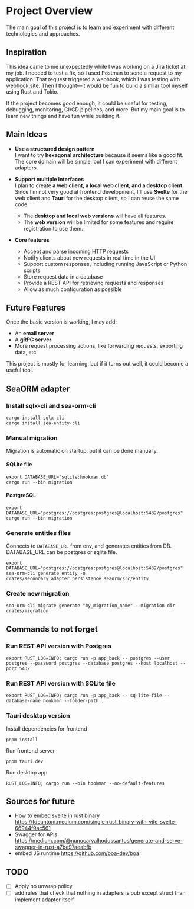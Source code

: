 # Project Overview

The main goal of this project is to learn and experiment with different technologies and approaches.

## Inspiration

This idea came to me unexpectedly while I was working on a Jira ticket at my job. I needed to test a fix, so I used
Postman to send a request to my application. That request triggered a webhook, which I was testing
with [webhook.site](https://webhook.site). Then I thought—it would be fun to build a similar tool myself using Rust and
Tokio.

If the project becomes good enough, it could be useful for testing, debugging, monitoring, CI/CD pipelines, and more.
But my main goal is to learn new things and have fun while building it.

## Main Ideas

- **Use a structured design pattern**  
  I want to try **hexagonal architecture** because it seems like a good fit. The core domain will be simple, but I can
  experiment with different adapters.

- **Support multiple interfaces**  
  I plan to create **a web client, a local web client, and a desktop client**. Since I’m not very good at frontend
  development, I'll use **Svelte** for the web client and **Tauri** for the desktop client, so I can reuse the same
  code.
    - The **desktop and local web versions** will have all features.
    - The **web version** will be limited for some features and require registration to use them.

- **Core features**
    - Accept and parse incoming HTTP requests
    - Notify clients about new requests in real time in the UI
    - Support custom responses, including running JavaScript or Python scripts
    - Store request data in a database
    - Provide a REST API for retrieving requests and responses
    - Allow as much configuration as possible

## Future Features

Once the basic version is working, I may add:

- An **email server**
- A **gRPC server**
- More request processing actions, like forwarding requests, exporting data, etc.

This project is mostly for learning, but if it turns out well, it could become a useful tool.

## SeaORM adapter

### Install sqlx-cli and sea-orm-cli

```shell
cargo install sqlx-cli
cargo install sea-entity-cli
```

### Manual migration

Migration is automatic on startup, but it can be done manually.

#### SQLite file

```shell
export DATABASE_URL="sqlite:hookman.db"
cargo run --bin migration
```

#### PostgreSQL

```shell
export DATABASE_URL="postgres://postgres:postgres@localhost:5432/postgres"
cargo run --bin migration
```

### Generate entities files

Connects to `DATABASE_URL` from env, and generates entities from DB. DATABASE_URL can be postgres or sqlite file.

```shell
export DATABASE_URL="postgres://postgres:postgres@localhost:5432/postgres"
sea-orm-cli generate entity -o crates/secondary_adapter_persistence_seaorm/src/entity
```

### Create new migration

```shell
sea-orm-cli migrate generate "my_migration_name" --migration-dir crates/migration 
```

## Commands to not forget

### Run REST API version with Postgres

```shell
export RUST_LOG=INFO; cargo run -p app_back -- postgres --user postgres --password postgres --database postgres --host localhost --port 5432
```

### Run REST API version with SQLite file

```shell
export RUST_LOG=INFO; cargo run -p app_back -- sq-lite-file --database-name hookman --folder-path .
```

### Tauri desktop version

Install dependencies for frontend

```shell
pnpm install
```

Run frontend server

```shell
pnpm tauri dev
```

Run desktop app

```shell
RUST_LOG=INFO; cargo run --bin hookman --no-default-features
```

## Sources for future

- How to embed svelte in rust binary https://fdeantoni.medium.com/single-rust-binary-with-vite-svelte-66944f9ac561
- Swagger for APIs https://medium.com/@nunocarvalhodossantos/generate-and-serve-swagger-in-rust-a7be97aeabfb
- embed JS runtime https://github.com/boa-dev/boa

## TODO

- [ ] Apply no unwrap policy
- [ ] add rules that check that nothing in adapters is pub except struct than implement adapter itself